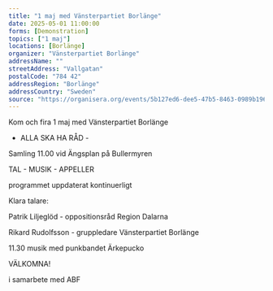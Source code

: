 ```yaml
---
title: "1 maj med Vänsterpartiet Borlänge"
date: 2025-05-01 11:00:00
forms: [Demonstration]
topics: ["1 maj"]
locations: [Borlänge]
organizer: "Vänsterpartiet Borlänge"
addressName: ""
streetAddress: "Vallgatan"
postalCode: "784 42"
addressRegion: "Borlänge"
addressCountry: "Sweden"
source: "https://organisera.org/events/5b127ed6-dee5-47b5-8463-0989b196ae35"
---
```

Kom och fira 1 maj med Vänsterpartiet Borlänge

- ALLA SKA HA RÅD -

Samling 11.00 vid Ängsplan på Bullermyren

TAL - MUSIK - APPELLER

programmet uppdaterat kontinuerligt

Klara talare:

Patrik Liljeglöd - oppositionsråd Region Dalarna

Rikard Rudolfsson - gruppledare Vänsterpartiet Borlänge

11.30 musik med punkbandet Ärkepucko

VÄLKOMNA!

i samarbete med ABF